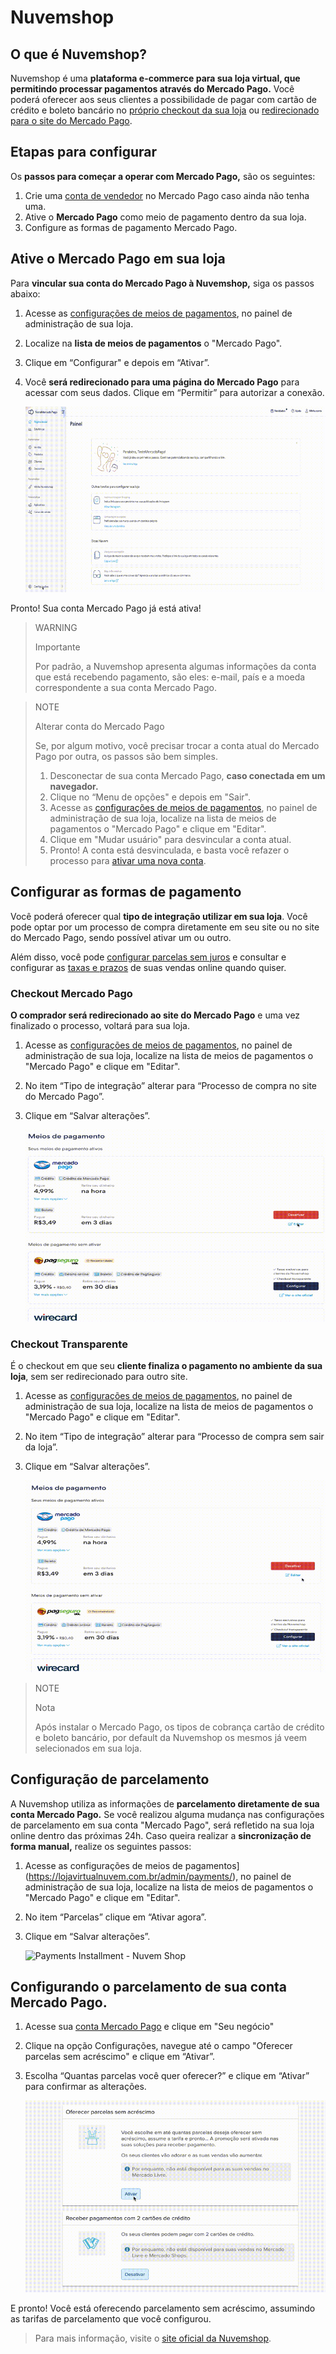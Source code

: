 # Nuvemshop

## O que é Nuvemshop?

Nuvemshop é uma **plataforma e-commerce para sua loja virtual, que permitindo processar pagamentos através do Mercado Pago.**
Você poderá oferecer aos seus clientes a possibilidade de pagar com cartão de crédito e boleto bancário no [próprio checkout da sua loja](#bookmark_checkout_transparente) ou [redirecionado para o site do Mercado Pago](#bookmark_checkout_mercado_pago).

## Etapas para configurar

Os **passos para começar a operar com Mercado Pago,** são os seguintes:

1. Crie uma [conta de vendedor](https://www.mercadopago.com.br/activities) no Mercado Pago caso ainda não tenha uma.
2. Ative o **Mercado Pago** como meio de pagamento dentro da sua loja.
3. Configure as formas de pagamento Mercado Pago.

## Ative o Mercado Pago em sua loja

Para **vincular sua conta do Mercado Pago à Nuvemshop,** siga os passos abaixo:

1. Acesse as [configurações de meios de pagamentos](https://lojavirtualnuvem.com.br/admin/payments/), no painel de administração de sua loja.
2. Localize na **lista de meios de pagamentos** o "Mercado Pago".
3. Clique em “Configurar" e depois em “Ativar”. 
4. Você **será redirecionado para uma página do Mercado Pago** para acessar com seus dados. Clique em “Permitir” para autorizar a conexão.

    ![Payments Connect - Nuvem Shop](/images/nuvemshop/nuvemshop_connect_1.gif)

Pronto! Sua conta Mercado Pago já está ativa!

> WARNING
>
> Importante
>
> Por padrão, a Nuvemshop apresenta algumas informações da conta que está recebendo pagamento, são eles: e-mail, país e a moeda correspondente a sua conta Mercado Pago.

> NOTE
>
> Alterar conta do Mercado Pago
>
> Se, por algum motivo, você precisar trocar a conta atual do Mercado Pago por outra, os passos são bem simples.
>
> 1. Desconectar de sua conta Mercado Pago, **caso conectada em um navegador.**
> 2. Clique no “Menu de opções" e depois em "Sair".
> 3. Acesse as [configurações de meios de pagamentos](https://lojavirtualnuvem.com.br/admin/payments/), no painel de administração de sua loja, localize na lista de meios de pagamentos o "Mercado Pago" e clique em "Editar".
> 4. Clique em "Mudar usuário" para desvincular a conta atual.
> 5. Pronto! A conta está desvinculada, e basta você refazer o processo para [ativar uma nova conta](#bookmark_ative_o_mercado_pago_em_sua_loja).

## Configurar as formas de pagamento

Você poderá oferecer qual **tipo de integração utilizar em sua loja**. Você pode optar por um processo de compra diretamente em seu site ou no site do Mercado Pago, sendo possível ativar um ou outro.

Além disso, você pode [configurar parcelas sem juros](#bookmark_configurar_parcelas_sem_juros) e consultar e configurar as [taxas e prazos](https://www.mercadopago.com.br/settings/release-options/) de suas vendas online quando quiser.

### Checkout Mercado Pago

**O comprador será redirecionado ao site do Mercado Pago** e uma vez finalizado o processo, voltará para sua loja.

1. Acesse as [configurações de meios de pagamentos](https://lojavirtualnuvem.com.br/admin/payments/), no painel de administração de sua loja, localize na lista de meios de pagamentos o "Mercado Pago" e clique em "Editar".
2. No item “Tipo de integração” alterar para “Processo de compra no site do Mercado Pago”.
3. Clique em “Salvar alterações”.

    ![Payments Checkout Mercado Pago - Nuvem Shop](/images/nuvemshop/nuvemshop_checkout_redirect_1.gif)


### Checkout Transparente

É o checkout em que seu **cliente finaliza o pagamento no ambiente da sua loja**, sem ser redirecionado para outro site.

1. Acesse as [configurações de meios de pagamentos](https://lojavirtualnuvem.com.br/admin/payments/), no painel de administração de sua loja, localize na lista de meios de pagamentos o "Mercado Pago" e clique em "Editar".
2. No item “Tipo de integração” alterar para “Processo de compra sem sair da loja”.
3. Clique em “Salvar alterações”.

    ![Payments Checkout Transparente - Nuvem Shop](/images/nuvemshop/nuvemshop_checkout_transparente_1.gif)

> NOTE
>
> Nota
>
> Após instalar o Mercado Pago, os tipos de cobrança cartão de crédito e boleto bancário, por default da Nuvemshop os mesmos já veem selecionados em sua loja.

## Configuração de parcelamento

A Nuvemshop utiliza as informações de **parcelamento diretamente de sua conta Mercado Pago.**
Se você realizou alguma mudança nas configurações de parcelamento em sua conta "Mercado Pago", será refletido na sua loja online dentro das próximas 24h.
Caso queira realizar a **sincronização de forma manual,** realize os seguintes passos:

1. Acesse as configurações de meios de pagamentos](https://lojavirtualnuvem.com.br/admin/payments/), no painel de administração de sua loja, localize na lista de meios de pagamentos o "Mercado Pago" e clique em "Editar".
2. No item “Parcelas” clique em “Ativar agora”.
3. Clique em “Salvar alterações”.

    ![Payments Installment - Nuvem Shop](/images/nuvemshop/nuvemshop-installment_1.gif)


## Configurando o parcelamento de sua conta Mercado Pago.

1. Acesse sua [conta Mercado Pago](https://www.mercadopago.com.br/business/) e clique em "Seu negócio"
2. Clique na opção Configurações, navegue até o campo "Oferecer parcelas sem acréscimo" e clique em “Ativar”.
3. Escolha “Quantas parcelas você quer oferecer?” e clique em “Ativar” para confirmar as alterações.

    ![Payments Installments - Nuvem Shop](/images/nuvemshop/nuvemshop-account-installment_1.gif)

E pronto! Você está oferecendo parcelamento sem acréscimo, assumindo as tarifas de parcelamento que você configurou.

> Para mais informação, visite o [site oficial da Nuvemshop](https://www.nuvemshop.com.br/).
